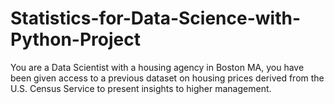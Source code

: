 # Statistics-for-Data-Science-with-Python-Project
You are a Data Scientist with a housing agency in Boston MA, you have been given access to a previous dataset on housing prices derived from the U.S. Census Service to present insights to higher management. 
